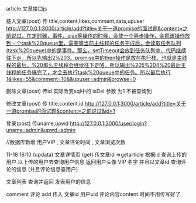 article  文章接口js


插入文章(post)  传 title,content,likes,comment,data,upuser
http://127.0.0.1:3000/article/add?title=关于一道promise的面试题&content=之前说过，在定时器，事件，ajax等操作的时候，会使一个异步操作，会把该操作放到一个task%20queue里，需要等当前主线程的任务完成后，会读取任务队列(task%20queue)中的是事件。那么，setTimeout会放到任务队列中，代码继续往下走。所以先输出2%203。promise中的then操作是放在执行栈，也就是主线程的最后。%20那么主线程会继续往下走咯。所以输出%205%204%20最后主线程的任务搞完了，才会去执行task%20queue中的任务。所以最后执行1&likes=55&comment=10&&upuser=admin&browse=0

删除文章(post) 传id
实际改变sql中的 isDel 参数 为1  不被查询到

修改文章(post) 传 title,content,id
http://127.0.0.1:3000/article/add?title=关于一道promise的面试题&content=之前说过&id=1

登录(post) 传uname,upwd
http://127.0.0.1:3000/user/login?uname=admin&upwd=admin


//数据库新增 用户VIP , 文章评论时间 , 文章浏览次数

11-18 16:10 (updata)
文章详情页 (get) 传文章id  =>getarticle
根据id 查询上传的用户 
以上传的用户去查询用户信息 返回用户头像 VIP 名字
并且以文章id 查询评论的信息 (并且评论信息查用户)

文章列表 查询并返回 发表用户的信息

comment 评论 add
传入 文章id 用户uid 评论内容content  时间不用传写好了